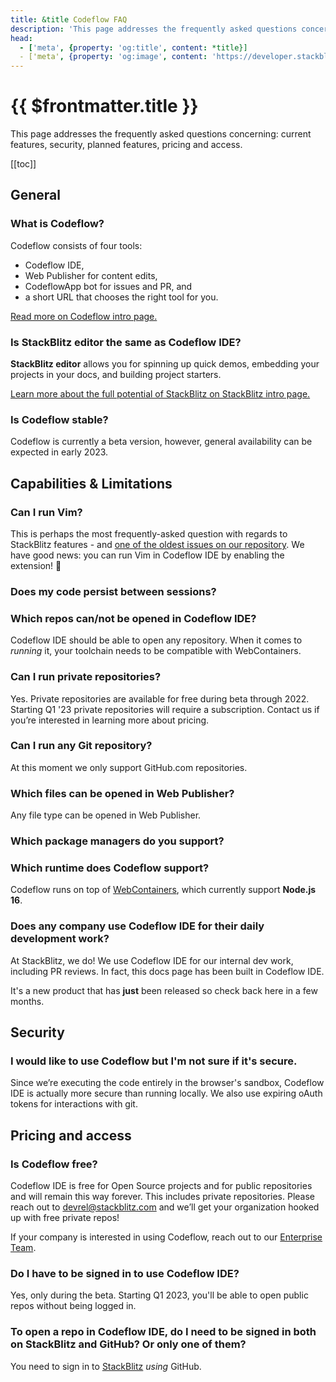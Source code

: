 ```yaml
---
title: &title Codeflow FAQ
description: 'This page addresses the frequently asked questions concerning: current features, security, planned features, pricing and access.'
head:
  - ['meta', {property: 'og:title', content: *title}] 
  - ['meta', {property: 'og:image', content: 'https://developer.stackblitz.com/img/og/codeflow-faq.png'}]
---
```


# {{ $frontmatter.title }}

This page addresses the frequently asked questions concerning: current features, security, planned features, pricing and access.

[[toc]]

## General

### What is Codeflow?

<!--@include: ./parts/codeflow.md--> Codeflow consists of four tools: 
- Codeflow IDE, 
- Web Publisher for content edits, 
- CodeflowApp bot for issues and PR, and 
- a short URL that chooses the right tool for you.

[Read more on Codeflow intro page.](./what-is-codeflow.md)

### Is StackBlitz editor the same as Codeflow IDE?

**StackBlitz editor** allows you for spinning up quick demos, embedding your projects in your docs, and building project starters. 

<!--@include: ./parts/codeflow-ide.md-->

[Learn more about the full potential of StackBlitz on StackBlitz intro page.](/guides/user-guide/what-is-stackblitz.md)

### Is Codeflow stable?
Codeflow is currently a beta version, however, general availability can be expected in early 2023.

## Capabilities & Limitations

### Can I run Vim?

This is perhaps the most frequently-asked question with regards to StackBlitz features - and [one of the oldest issues on our repository](https://github.com/stackblitz/core/issues/3). We have good news: you can run Vim in Codeflow IDE by enabling the extension! 🥳

### Does my code persist between sessions?

<!--@include: ./parts/persistance.md-->

### Which repos can/not be opened in Codeflow IDE?

Codeflow IDE should be able to open any repository. When it comes to *running* it, your toolchain needs to be compatible with WebContainers.

### Can I run private repositories?

Yes. Private repositories are available for free during beta through 2022. Starting Q1 '23 private repositories will require a subscription. Contact us if you’re interested in learning more about pricing.

### Can I run any Git repository?

At this moment we only support GitHub.com repositories.

### Which files can be opened in Web Publisher?

Any file type can be opened in Web Publisher.

### Which package managers do you support?

<!--@include: ./parts/supported-packages.md-->

### Which runtime does Codeflow support?

Codeflow runs on top of [WebContainers](/guides/user-guide/available-environments#webcontainers), which currently support **Node.js 16**.

### Does any company use Codeflow IDE for their daily development work?

At StackBlitz, we do! We use Codeflow IDE for our internal dev work, including PR reviews. In fact, this docs page has been built in Codeflow IDE.

It's a new product that has **just** been released so check back here in a few months.

## Security 

### I would like to use Codeflow but I'm not sure if it's secure.

Since we’re executing the code entirely in the browser's sandbox, Codeflow IDE is actually more secure than running locally. We also use expiring oAuth tokens for interactions with git.

## Pricing and access

### Is Codeflow free?

Codeflow IDE is free for Open Source projects and for public repositories and will remain this way forever. This includes private repositories. Please reach out to [devrel@stackblitz.com](mailto:devrel@stackblitz.com) and we’ll get your organization hooked up with free private repos!

If your company is interested in using Codeflow, reach out to our [Enterprise Team](https://stackblitz.com/beta-teams-signup).

### Do I have to be signed in to use Codeflow IDE? 

Yes, only during the beta. Starting Q1 2023, you'll be able to open public repos without being logged in.

### To open a repo in Codeflow IDE, do I need to be signed in both on StackBlitz and GitHub? Or only one of them?

You need to sign in to [StackBlitz](https://stackblitz.com) *using* GitHub.
